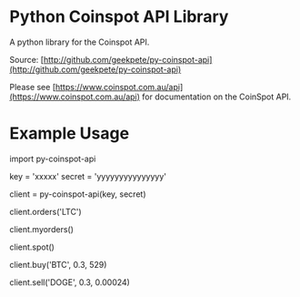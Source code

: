 Python Coinspot API Library
===========================
A python library for the Coinspot API.

Source: [http://github.com/geekpete/py-coinspot-api](http://github.com/geekpete/py-coinspot-api)

Please see [https://www.coinspot.com.au/api](https://www.coinspot.com.au/api) for documentation on the CoinSpot API.

Example Usage
=============

import py-coinspot-api

key = 'xxxxx'
secret = 'yyyyyyyyyyyyyyy'

client = py-coinspot-api(key, secret)

client.orders('LTC')

client.myorders()

client.spot()

client.buy('BTC', 0.3, 529)

client.sell('DOGE', 0.3, 0.00024)